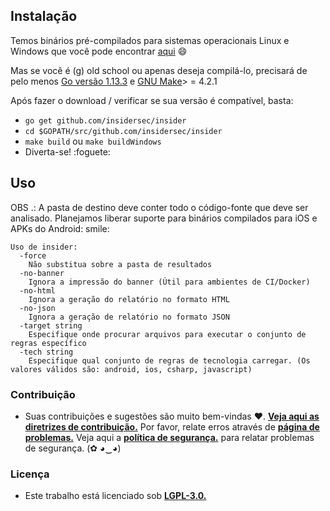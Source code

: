 ## Instalação

Temos binários pré-compilados para sistemas operacionais Linux e Windows que você pode encontrar [aqui](https://github.com/insidersec/insider/releases) :smile:

Mas se você é (g) old school ou apenas deseja compilá-lo, precisará de pelo menos [Go versão 1.13.3](https://golang.org/dl/) e [GNU Make](https://www.gnu.org/software/make/)> = 4.2.1

Após fazer o download / verificar se sua versão é compatível, basta:

* `go get github.com/insidersec/insider`
* `cd $GOPATH/src/github.com/insidersec/insider`
* `make build` ou `make buildWindows`
* Diverta-se! :foguete:

## Uso

OBS .: A pasta de destino deve conter todo o código-fonte que deve ser analisado. Planejamos liberar suporte para binários compilados para iOS e APKs do Android: smile:

````
Uso de insider:
  -force
    Não substitua sobre a pasta de resultados
  -no-banner
    Ignora a impressão do banner (Útil para ambientes de CI/Docker)
  -no-html
    Ignora a geração do relatório no formato HTML
  -no-json
    Ignora a geração de relatório no formato JSON
  -target string
    Especifique onde procurar arquivos para executar o conjunto de regras específico
  -tech string
    Especifique qual conjunto de regras de tecnologia carregar. (Os valores válidos são: android, ios, csharp, javascript)
````

### Contribuição

- Suas contribuições e sugestões são muito bem-vindas ♥. [**Veja aqui as diretrizes de contribuição.**](/.Github/CONTRIBUTING.md) Por favor, relate erros através de [**página de problemas.**](https://github.com/insidersec/insider/issues) Veja aqui a [**política de segurança.**](/.Github/SECURITY.md) para relatar problemas de segurança. (✿ ◕‿◕)


### Licença

- Este trabalho está licenciado sob [**LGPL-3.0.**](/LICENSE.md)